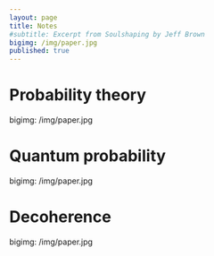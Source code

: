 ```yaml
---
layout: page
title: Notes
#subtitle: Excerpt from Soulshaping by Jeff Brown
bigimg: /img/paper.jpg
published: true
---
```


# Probability theory

bigimg: /img/paper.jpg

# Quantum probability

bigimg: /img/paper.jpg

# Decoherence

bigimg: /img/paper.jpg
